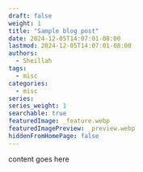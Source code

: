 ```yaml
---
draft: false
weight: 1
title: "Sample blog post"
date: 2024-12-05T14:07:01-08:00
lastmod: 2024-12-05T14:07:01-08:00
authors:
  - Sheillah
tags:
  - misc
categories:
  - misc
series:
series_weight: 1
searchable: true
featuredImage: _feature.webp
featuredImagePreview: _preview.webp
hiddenFromHomePage: false
---
```


content goes here